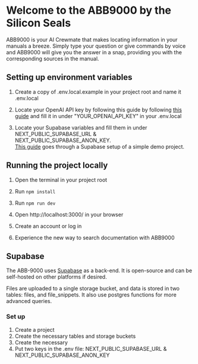 # Welcome to the ABB9000 by the Silicon Seals

ABB9000 is your AI Crewmate that makes locating information in your manuals a breeze. Simply type your question or give commands by voice and ABB9000 will give you the answer in a snap, providing you with the corresponding sources in the manual.

## Setting up environment variables

1. Create a copy of .env.local.example in your project root and name it .env.local

2. Locate your OpenAI API key by following this guide by following [this guide](https://www.immersivelimit.com/tutorials/adding-your-openai-api-key-to-system-environment-variables) and fill it in under "YOUR_OPENAI_API_KEY" in your .env.local

3. Locate your Supabase variables and fill them in under NEXT_PUBLIC_SUPABASE_URL & NEXT_PUBLIC_SUPABASE_ANON_KEY. \
   [This guide](https://supabase.com/docs/guides/getting-started/tutorials/with-nextjs) goes through a Supabase setup of a simple demo project.

## Running the project locally

1. Open the terminal in your project root

2. Run `npm install`

3. Run `npm run dev`

4. Open http://localhost:3000/ in your browser

5. Create an account or log in

6. Experience the new way to search documentation with ABB9000

## Supabase

The ABB-9000 uses [Supabase](supabase.com) as a back-end.
It is open-source and can be self-hosted on other platforms if desired.

Files are uploaded to a single storage bucket, and data is stored in two tables: files, and file_snippets.
It also use postgres functions for more advanced queries.

### Set up

1. Create a project
2. Create the necessary tables and storage buckets
3. Create the necessary
4. Put two keys in the .env file:
   NEXT_PUBLIC_SUPABASE_URL & NEXT_PUBLIC_SUPABASE_ANON_KEY
